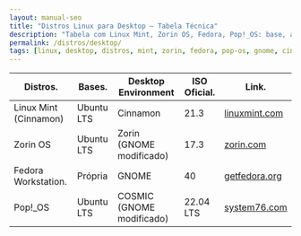 ```yaml
---
layout: manual-seo
title: "Distros Linux para Desktop — Tabela Técnica"
description: "Tabela com Linux Mint, Zorin OS, Fedora, Pop!_OS: base, ambiente gráfico, ISO oficial e links diretos."
permalink: /distros/desktop/
tags: [linux, desktop, distros, mint, zorin, fedora, pop-os, gnome, cinnamon, sysadmin]
---
```



<section>


<table class="evergreen-table">
  <thead>
    <tr>
      <th>Distros.</th>
      <th>Bases.</th>
      <th>Desktop Environment</th>
      <th>ISO Oficial.</th>
      <th>Link.</th>
    </tr>
  </thead>
  <tbody>
    <tr>
      <td data-label="Distro">Linux Mint (Cinnamon)</td>
      <td data-label="Base">Ubuntu LTS</td>
      <td data-label="Desktop Environment">Cinnamon</td>
      <td data-label="ISO Oficial">21.3</td>
      <td data-label="Link"><a href="https://linuxmint.com/download.php">linuxmint.com</a></td>
    </tr>
    <tr>
      <td data-label="Distro">Zorin OS</td>
      <td data-label="Base">Ubuntu LTS</td>
      <td data-label="Desktop Environment">Zorin (GNOME modificado)</td>
      <td data-label="ISO Oficial">17.3</td>
      <td data-label="Link"><a href="https://zorin.com/os/">zorin.com</a></td>
    </tr>
    <tr>
      <td data-label="Distro">Fedora Workstation.</td>
      <td data-label="Base">Própria</td>
      <td data-label="Desktop Environment">GNOME</td>
      <td data-label="ISO Oficial">40</td>
      <td data-label="Link"><a href="https://getfedora.org/">getfedora.org</a></td>
    </tr>
    <tr>
      <td data-label="Distro">Pop!_OS</td>
      <td data-label="Base">Ubuntu LTS</td>
      <td data-label="Desktop Environment">COSMIC (GNOME modificado)</td>
      <td data-label="ISO Oficial">22.04 LTS</td>
      <td data-label="Link"><a href="https://pop.system76.com/">system76.com</a></td>
    </tr>
  </tbody>
</table>



</section>
